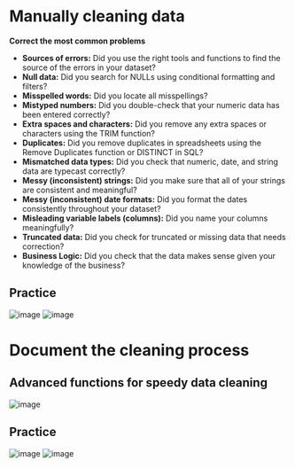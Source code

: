 # Manually cleaning data
**Correct the most common problems**
- **Sources of errors:** Did you use the right tools and functions to find the source of the errors in your dataset?
- **Null data:** Did you search for NULLs using conditional formatting and filters?
- **Misspelled words:** Did you locate all misspellings?
- **Mistyped numbers:** Did you double-check that your numeric data has been entered correctly?
- **Extra spaces and characters:** Did you remove any extra spaces or characters using the TRIM function?
- **Duplicates:** Did you remove duplicates in spreadsheets using the Remove Duplicates function or DISTINCT in SQL?
- **Mismatched data types:** Did you check that numeric, date, and string data are typecast correctly?
- **Messy (inconsistent) strings:** Did you make sure that all of your strings are consistent and meaningful?
- **Messy (inconsistent) date formats:** Did you format the dates consistently throughout your dataset?
- **Misleading variable labels (columns):** Did you name your columns meaningfully?
- **Truncated data:** Did you check for truncated or missing data that needs correction?
- **Business Logic:** Did you check that the data makes sense given your knowledge of the business?

## Practice
![image](https://github.com/user-attachments/assets/f359e432-84e2-406b-a201-42e1d9dd0cb7)
![image](https://github.com/user-attachments/assets/6776a360-e27a-42b1-8315-cd349c40a414)

# Document the cleaning process
## Advanced functions for speedy data cleaning
![image](https://github.com/user-attachments/assets/6b96a47a-086b-452a-9ad0-ad495adb977c)

## Practice
![image](https://github.com/user-attachments/assets/1c760281-dafa-4597-a68e-c8c5c76f5976)
![image](https://github.com/user-attachments/assets/0ef9baa0-1a97-44f7-8c96-728d07d9f759)
